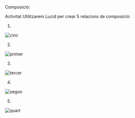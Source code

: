 Composició:

Activitat
Utilitzarem Lucid per crear 5 relacions de composició:

1.
![cinc](https://user-images.githubusercontent.com/113585897/223112172-e2373413-4ab4-4bc1-a5c6-e029cb4e7183.png)


2.
![primer](https://user-images.githubusercontent.com/113585897/223112175-a7fb98df-d043-4b0e-b0ec-93eb914a1da4.png)



3.
![tercer](https://user-images.githubusercontent.com/113585897/223112187-75c58139-ff1d-4572-ab20-a4530e39d736.png)



4.
![segon](https://user-images.githubusercontent.com/113585897/223112184-00bfceff-10e7-4e3c-93bc-edc9cfaf7553.png)



5.
![quart](https://user-images.githubusercontent.com/113585897/223112179-f9612b02-7972-4528-ba68-91dd31308850.png)
